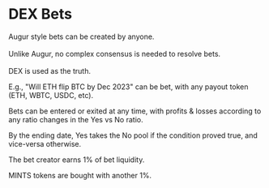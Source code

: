 # DEX Bets

Augur style bets can be created by anyone.\
\
Unlike Augur, no complex consensus is needed to resolve bets.\
\
DEX is used as the truth.

E.g., "Will ETH flip BTC by Dec 2023" can be bet, with any payout token (ETH, WBTC, USDC, etc).

Bets can be entered or exited at any time, with profits & losses according to any ratio changes in the Yes vs No ratio.

By the ending date, Yes takes the No pool if the condition proved true, and vice-versa otherwise.

The bet creator earns 1% of bet liquidity.

MINTS tokens are bought with another 1%.&#x20;
